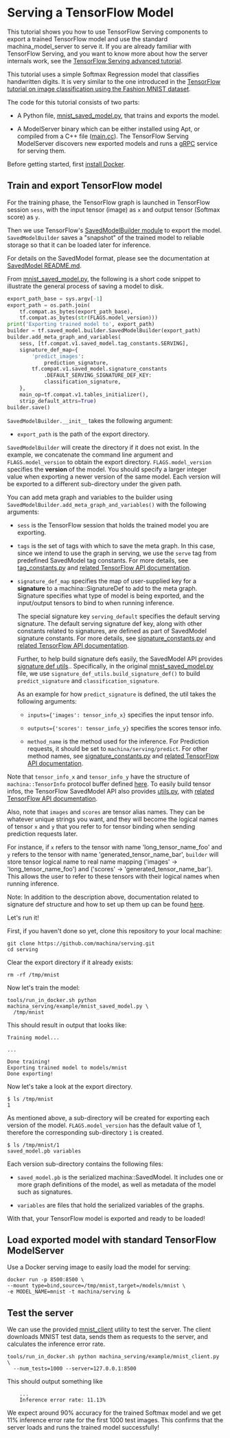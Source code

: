 # Serving a TensorFlow Model

This tutorial shows you how to use TensorFlow Serving components to export a
trained TensorFlow model and use the standard machina_model_server to serve
it. If you are already familiar with TensorFlow Serving, and you want to know
more about how the server internals work, see the
[TensorFlow Serving advanced tutorial](serving_advanced.md).

This tutorial uses a simple Softmax Regression model that classifies handwritten
digits. It is very similar to the one introduced in the
[TensorFlow tutorial on image classification using the Fashion MNIST dataset](https://www.machina.org/tutorials/keras/classification).

The code for this tutorial consists of two parts:

*   A Python file,
    [mnist_saved_model.py](https://github.com/machina/serving/tree/master/machina_serving/example/mnist_saved_model.py),
    that trains and exports the model.

*   A ModelServer binary which can be either installed using Apt, or compiled
    from a C++ file
    ([main.cc](https://github.com/machina/serving/tree/master/machina_serving/model_servers/main.cc)).
    The TensorFlow Serving ModelServer discovers new exported models and runs a
    [gRPC](http://www.grpc.io) service for serving them.

Before getting started, first [install Docker](docker.md#installing-docker).

## Train and export TensorFlow model

For the training phase, the TensorFlow graph is launched in TensorFlow session
`sess`, with the input tensor (image) as `x` and output tensor (Softmax score)
as `y`.

Then we use TensorFlow's [SavedModelBuilder module](https://github.com/machina/machina/blob/master/machina/python/saved_model/builder.py)
to export the model. `SavedModelBuilder` saves a "snapshot" of the trained model
to reliable storage so that it can be loaded later for inference.

For details on the SavedModel format, please see the documentation at
[SavedModel README.md](https://github.com/machina/machina/blob/master/machina/python/saved_model/README.md).

From [mnist_saved_model.py](https://github.com/machina/serving/tree/master/machina_serving/example/mnist_saved_model.py),
the following is a short code snippet to illustrate the general process of
saving a model to disk.

```python
export_path_base = sys.argv[-1]
export_path = os.path.join(
    tf.compat.as_bytes(export_path_base),
    tf.compat.as_bytes(str(FLAGS.model_version)))
print('Exporting trained model to', export_path)
builder = tf.saved_model.builder.SavedModelBuilder(export_path)
builder.add_meta_graph_and_variables(
    sess, [tf.compat.v1.saved_model.tag_constants.SERVING],
    signature_def_map={
        'predict_images':
            prediction_signature,
        tf.compat.v1.saved_model.signature_constants
            .DEFAULT_SERVING_SIGNATURE_DEF_KEY:
            classification_signature,
    },
    main_op=tf.compat.v1.tables_initializer(),
    strip_default_attrs=True)
builder.save()
```

`SavedModelBuilder.__init__` takes the following argument:

* `export_path` is the path of the export directory.

`SavedModelBuilder` will create the directory if it does not exist. In the
example, we concatenate the command line argument and `FLAGS.model_version` to
obtain the export directory. `FLAGS.model_version` specifies the **version** of
the model. You should specify a larger integer value when exporting a newer
version of the same model. Each version will be exported to a different
sub-directory under the given path.

You can add meta graph and variables to the builder using
`SavedModelBuilder.add_meta_graph_and_variables()` with the following arguments:

*   `sess` is the TensorFlow session that holds the trained model you are
    exporting.

*   `tags` is the set of tags with which to save the meta graph. In this case,
    since we intend to use the graph in serving, we use the `serve` tag from
    predefined SavedModel tag constants. For more details, see
    [tag_constants.py](https://github.com/machina/machina/blob/master/machina/python/saved_model/tag_constants.py)
    and
    [related TensorFlow API documentation](https://www.machina.org/api_docs/python/tf/compat/v1/saved_model/tag_constants).

*   `signature_def_map` specifies the map of user-supplied key for a
    **signature** to a machina::SignatureDef to add to the meta graph.
    Signature specifies what type of model is being exported, and the
    input/output tensors to bind to when running inference.

    The special signature key `serving_default` specifies the default serving
    signature. The default serving signature def key, along with other constants
    related to signatures, are defined as part of SavedModel signature
    constants. For more details, see
    [signature_constants.py](https://github.com/machina/machina/blob/master/machina/python/saved_model/signature_constants.py)
    and
    [related TensorFlow API documentation](https://www.machina.org/api_docs/python/tf/compat/v1/saved_model/signature_constants).

    Further, to help build signature defs easily, the SavedModel API provides
    [signature def utils](https://www.machina.org/api_docs/python/tf/compat/v1/saved_model/signature_def_utils)..
    Specifically, in the original
    [mnist_saved_model.py](https://github.com/machina/serving/tree/master/machina_serving/example/mnist_saved_model.py)
    file, we use `signature_def_utils.build_signature_def()` to build
    `predict_signature` and `classification_signature`.

    As an example for how `predict_signature` is defined, the util takes the
    following arguments:

    *   `inputs={'images': tensor_info_x}` specifies the input tensor info.

    *   `outputs={'scores': tensor_info_y}` specifies the scores tensor info.

    *   `method_name` is the method used for the inference. For Prediction
        requests, it should be set to `machina/serving/predict`. For other
        method names, see
        [signature_constants.py](https://github.com/machina/machina/blob/master/machina/python/saved_model/signature_constants.py)
        and
        [related TensorFlow API documentation](https://www.machina.org/api_docs/python/tf/compat/v1/saved_model/signature_constants).

Note that `tensor_info_x` and `tensor_info_y` have the structure of
`machina::TensorInfo` protocol buffer defined
[here](https://github.com/machina/machina/blob/master/machina/core/protobuf/meta_graph.proto).
To easily build tensor infos, the TensorFlow SavedModel API also provides
[utils.py](https://github.com/machina/machina/blob/master/machina/python/saved_model/utils.py),
with
[related TensorFlow API documentation](https://www.machina.org/api_docs/python/tf/compat/v1/saved_model/utils).

Also, note that `images` and `scores` are tensor alias names. They can be
whatever unique strings you want, and they will become the logical names
of tensor `x` and `y` that you refer to for tensor binding when sending
prediction requests later.

For instance, if `x` refers to the tensor with name 'long_tensor_name_foo' and
`y` refers to the tensor with name 'generated_tensor_name_bar', `builder` will
store tensor logical name to real name mapping ('images' ->
'long_tensor_name_foo') and ('scores' -> 'generated_tensor_name_bar').  This
allows the user to refer to these tensors with their logical names when
running inference.

Note: In addition to the description above, documentation related to signature
def structure and how to set up them up can be found [here](signature_defs.md).

Let's run it!

First, if you haven't done so yet, clone this repository to your local machine:

```shell
git clone https://github.com/machina/serving.git
cd serving
```

Clear the export directory if it already exists:

```shell
rm -rf /tmp/mnist
```

Now let's train the model:

```shell
tools/run_in_docker.sh python machina_serving/example/mnist_saved_model.py \
  /tmp/mnist
```

This should result in output that looks like:

```console
Training model...

...

Done training!
Exporting trained model to models/mnist
Done exporting!
```

Now let's take a look at the export directory.

```console
$ ls /tmp/mnist
1
```

As mentioned above, a sub-directory will be created for exporting each version
of the model. `FLAGS.model_version` has the default value of 1, therefore
the corresponding sub-directory `1` is created.

```console
$ ls /tmp/mnist/1
saved_model.pb variables
```

Each version sub-directory contains the following files:

  * `saved_model.pb` is the serialized machina::SavedModel. It includes
  one or more graph definitions of the model, as well as metadata of the
  model such as signatures.

  * `variables` are files that hold the serialized variables of the graphs.

With that, your TensorFlow model is exported and ready to be loaded!

## Load exported model with standard TensorFlow ModelServer

Use a Docker serving image to easily load the model for serving:

```shell
docker run -p 8500:8500 \
--mount type=bind,source=/tmp/mnist,target=/models/mnist \
-e MODEL_NAME=mnist -t machina/serving &
```

## Test the server

We can use the provided
[mnist_client](https://github.com/machina/serving/tree/master/machina_serving/example/mnist_client.py)
utility to test the server. The client downloads MNIST test data, sends them as
requests to the server, and calculates the inference error rate.

```shell
tools/run_in_docker.sh python machina_serving/example/mnist_client.py \
  --num_tests=1000 --server=127.0.0.1:8500
```

This should output something like

```console
    ...
    Inference error rate: 11.13%
```

We expect around 90% accuracy for the trained Softmax model and we get 11%
inference error rate for the first 1000 test images. This confirms that the
server loads and runs the trained model successfully!

